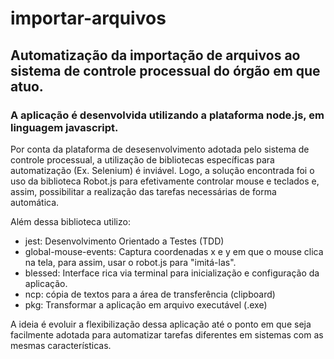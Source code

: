 # importar-arquivos
## Automatização da importação de arquivos ao sistema de controle processual do órgão em que atuo.
### A aplicação é desenvolvida utilizando a plataforma node.js, em linguagem javascript.

Por conta da plataforma de desesenvolvimento adotada pelo sistema de controle processual, a utilização de bibliotecas específicas para automatização (Ex. Selenium) é inviável.
Logo, a solução encontrada foi o uso da biblioteca Robot.js para efetivamente controlar mouse e teclados e, assim, possibilitar a realização das tarefas necessárias de forma automática.

Além dessa biblioteca utilizo:
- jest: Desenvolvimento Orientado a Testes (TDD)
- global-mouse-events: Captura coordenadas x e y em que o mouse clica na tela, para assim, usar o robot.js para "imitá-las".
- blessed: Interface rica via terminal para inicialização e configuração da aplicação.
- ncp: cópia de textos para a área de transferência (clipboard) 
- pkg: Transformar a aplicação em arquivo executável (.exe)

A ideia é evoluir a flexibilização dessa aplicação até o ponto em que seja facilmente adotada para automatizar tarefas diferentes em sistemas com as mesmas características.